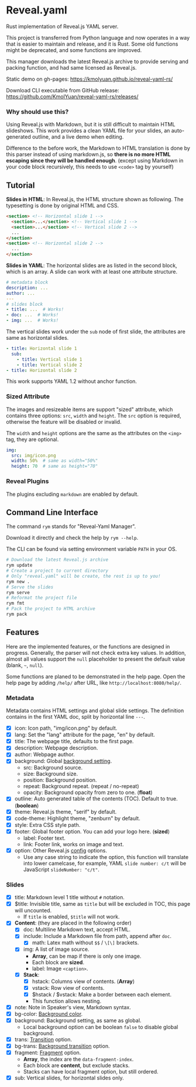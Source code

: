 # Reveal.yaml

Rust implementation of Reveal.js YAML server.

This project is transferred from Python language and now operates in a way that is easier to maintain and release, and it is Rust.
Some old functions might be deprecated, and some functions are improved.

This manager downloads the latest Reveal.js archive to provide serving and packing function, and had same licensed as Reveal.js.

Static demo on gh-pages: <https://kmolyuan.github.io/reveal-yaml-rs/>

Download CLI executable from GitHub release: <https://github.com/KmolYuan/reveal-yaml-rs/releases/>

### Why should use this?

Using Reveal.js with Markdown, but it is still difficult to maintain HTML slideshows. This work provides a clean YAML file for your slides, an auto-generated outline, and a live demo when editing.

Difference to the before work, the Markdown to HTML translation is done by this parser instead of using markdown.js, so **there is no more HTML escaping since they will be handled enough**. (except using Markdown in your code block recursively, this needs to use `<code>` tag by yourself)

## Tutorial

**Slides in HTML**: In Reveal.js, the HTML structure shown as following. The typesetting is done by original HTML and CSS.
```html
<section> <!-- Horizontal slide 1 -->
  <section>...</section> <!-- Vertical slide 1 -->
  <section>...</section> <!-- Vertical slide 2 -->
  ...
</section>
<section> <!-- Horizontal slide 2 -->
  ...
</section>
```
**Slides in YAML**: The horizontal slides are as listed in the second block, which is an array. A slide can work with at least one attribute structure.
```yaml
# metadata block
description: ...
author: ...
---
# slides block
- title: ...  # Works!
- doc: ...  # Works!
- img: ...  # Works!
```
The vertical slides work under the `sub` node of first slide, the attributes are same as horizontal slides.
```yaml
- title: Horizontal slide 1
  sub:
    - title: Vertical slide 1
    - title: Vertical slide 2
- title: Horizontal slide 2
```
This work supports YAML 1.2 without anchor function.

### Sized Attribute

The images and resizeable items are support "sized" attribute, which contains three options: `src`, `width` and `height`. The `src` option is required, otherwise the feature will be disabled or invalid.

The `width` and `height` options are the same as the attributes on the `<img>` tag, they are optional.
```yaml
img:
  src: img/icon.png
  width: 50%  # same as width="50%"
  height: 70  # same as height="70"
```

### Reveal Plugins

The plugins excluding `markdown` are enabled by default.

## Command Line Interface

The command `rym` stands for "Reveal-Yaml Manager".

Download it directly and check the help by `rym --help`.

The CLI can be found via setting environment variable `PATH` in your OS.
```bash
# Download the latest Reveal.js archive
rym update
# Create a project to current directory
# Only "reveal.yaml" will be create, the rest is up to you!
rym new .
# Serve the slides
rym serve
# Reformat the project file
rym fmt
# Pack the project to HTML archive
rym pack
```

## Features

Here are the implemented features, or the functions are designed in progress. Generally, the parser will not check extra key values. In addition, almost all values support the `null` placeholder to present the default value (blank, `~`, `null`).

Some functions are planed to be demonstrated in the help page. Open the help page by adding `/help/` after URL, like `http://localhost:8080/help/`.

### Metadata

Metadata contains HTML settings and global slide settings.
The definition contains in the first YAML doc, split by horizontal line `---`.

+ [x] icon: Icon path, "img/icon.png" by default.
+ [x] lang: Set the "lang" attribute for the page, "en" by default.
+ [x] title: The webpage title, defaults to the first page.
+ [x] description: Webpage description.
+ [x] author: Webpage author.
+ [x] background: Global [background setting](https://revealjs.com/backgrounds/#image-backgrounds).
  + src: Background source.
  + size: Background size.
  + position: Background position.
  + repeat: Background repeat. (repeat / no-repeat)
  + opacity: Background opacity from zero to one. (**float**)
+ [x] outline: Auto generated table of the contents (TOC). Default to true. (**boolean**)
+ [x] theme: Reveal.js theme, "serif" by default.
+ [x] code-theme: Highlight theme, "zenburn" by default.
+ [x] style: Extra CSS style path.
+ [x] footer: Global footer option. You can add your logo here. (**sized**)
  + label: Footer text.
  + link: Footer link, works on image and text.
+ [x] option: Other Reveal.js [config](https://revealjs.com/config/) options.
  + Use any case string to indicate the option, this function will translate into lower camelcase, for example, YAML `slide number: c/t` will be JavaScript `slideNumber: "c/t"`.

### Slides

+ [x] title: Markdown level 1 title without `#` notation.
+ [x] $title: Invisible title, same as `title` but will be excluded in TOC, this page will uncounted.
  + If `title` is enabled, `$title` will not work.
+ [x] **Content**: (they are placed in the following order)
  + [x] doc: Multiline Markdown text, accept HTML.
  + [x] include: Include a Markdown file from path, append after `doc`.
    + [x] math: Latex math without `$$` / `\[\]` brackets.
  + [x] img: A list of image source.
    + **Array**, can be map if there is only one image.
    + Each block are **sized**.
    + label: Image `<caption>`.
  + [x] **Stack**:
    + [x] hstack: Columns view of contents. (**Array**)
    + [x] vstack: Row view of contents.
    + [x] $hstack / $vstack: Make a border between each element.
    + This function allows nesting.
+ [x] note: Note in Speaker's view, Markdown syntax.
+ [x] bg-color: [Background color](https://revealjs.com/backgrounds/#color-backgrounds).
+ [x] background: Background setting, as same as global.
  + Local background option can be boolean `false` to disable global background.
+ [x] trans: [Transition](https://revealjs.com/transitions/) option.
+ [x] bg-trans: [Background transition](https://revealjs.com/transitions/#background-transitions) option.
+ [x] fragment: [Fragment](https://revealjs.com/fragments/) option.
  + **Array**, the index are the `data-fragment-index`.
  + Each block are **content**, but exclude stacks.
  + Stacks can have local fragment option, but still ordered.
+ [x] sub: Vertical slides, for horizontal slides only.
